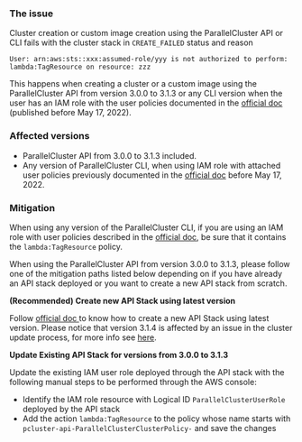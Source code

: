 ### The issue

Cluster creation or custom image creation using the ParallelCluster API or CLI fails with the cluster stack in `CREATE_FAILED` status and reason

```
User: arn:aws:sts::xxx:assumed-role/yyy is not authorized to perform: lambda:TagResource on resource: zzz
```

This happens when creating a cluster or a custom image using the ParallelCluster API from version 3.0.0 to 3.1.3 or any CLI version when the user has an IAM role with the user policies documented in the [official doc](https://docs.aws.amazon.com/parallelcluster/latest/ug/iam-roles-in-parallelcluster-v3.html#iam-roles-in-parallelcluster-v3-base-user-policy) (published before May 17, 2022).

### Affected versions

* ParallelCluster API from 3.0.0 to 3.1.3 included.
* Any version of ParallelCluster CLI, when using IAM role with attached user policies previously documented in the [official doc](https://docs.aws.amazon.com/parallelcluster/latest/ug/iam-roles-in-parallelcluster-v3.html#iam-roles-in-parallelcluster-v3-base-user-policy) before May 17, 2022.

### Mitigation

When using any version of the ParallelCluster CLI, if you are using an IAM role with user policies described in the [official doc](https://docs.aws.amazon.com/parallelcluster/latest/ug/iam-roles-in-parallelcluster-v3.html#iam-roles-in-parallelcluster-v3-base-user-policy), be sure that it contains the `lambda:TagResource` policy.

When using the ParallelCluster API from version 3.0.0 to 3.1.3, please follow one of the mitigation paths listed below depending on if you have already an API stack deployed or you want to create a new API stack from scratch.

**(Recommended) Create new API Stack using latest version**

Follow [official doc ](https://docs.aws.amazon.com/parallelcluster/latest/ug/api-reference-v3.html#api-reference-deploy-v3) to know how to create a new API Stack using latest version.
Please notice that version 3.1.4 is affected by an issue in the cluster update process, for more info see [here](https://github.com/aws/aws-parallelcluster/wiki/(3.0.0-3.1.4)-Unable-to-perform-cluster-update-when-using-API-or-documented-user-policies).

**Update Existing API Stack for versions from 3.0.0 to 3.1.3**

Update the existing IAM user role deployed through the API stack with the following manual steps to be performed through the AWS console:

* Identify the IAM role resource with Logical ID `ParallelClusterUserRole` deployed by the API stack
* Add the action `lambda:TagResource` to the policy whose name starts with `pcluster-api-ParallelClusterClusterPolicy-` and save the changes
